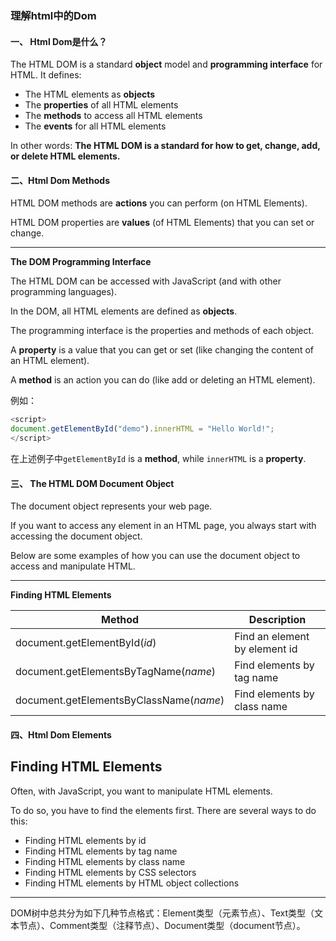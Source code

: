 ### 理解html中的Dom

#### 一、 Html Dom是什么？

The HTML DOM is a standard **object** model and **programming interface** for HTML. It defines:

- The HTML elements as **objects**
- The **properties** of all HTML elements
- The **methods** to access all HTML elements
- The **events** for all HTML elements

In other words: **The HTML DOM is a standard for how to get, change, add, or delete HTML elements.**

#### 二、Html Dom Methods

HTML DOM methods are **actions** you can perform (on HTML Elements).

HTML DOM properties are **values** (of HTML Elements) that you can set or change.

---

**The DOM Programming Interface**

The HTML DOM can be accessed with JavaScript (and with other programming languages).

In the DOM, all HTML elements are defined as **objects**.

The programming interface is the properties and methods of each object.

A **property** is a value that you can get or set (like changing the content of an HTML element).

A **method** is an action you can do (like add or deleting an HTML element).

例如：

```javascript
<script>
document.getElementById("demo").innerHTML = "Hello World!";
</script>
```

在上述例子中`getElementById` is a **method**, while `innerHTML` is a **property**.

#### 三、 The HTML DOM Document Object

The document object represents your web page.

If you want to access any element in an HTML page, you always start with accessing the document object.

Below are some examples of how you can use the document object to access and manipulate HTML.

---

**Finding HTML Elements**

| Method                                  | Description                   |
| --------------------------------------- | ----------------------------- |
| document.getElementById(*id*)           | Find an element by element id |
| document.getElementsByTagName(*name*)   | Find elements by tag name     |
| document.getElementsByClassName(*name*) | Find elements by class name   |

#### 四、Html Dom Elements

## Finding HTML Elements

Often, with JavaScript, you want to manipulate HTML elements.

To do so, you have to find the elements first. There are several ways to do this:

- Finding HTML elements by id
- Finding HTML elements by tag name
- Finding HTML elements by class name
- Finding HTML elements by CSS selectors
- Finding HTML elements by HTML object collections

---

DOM树中总共分为如下几种节点格式：Element类型（元素节点）、Text类型（文本节点）、Comment类型（注释节点）、Document类型（document节点）。
